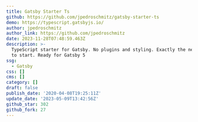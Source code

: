 ```yaml
---
title: Gatsby Starter Ts
github: https://github.com/jpedroschmitz/gatsby-starter-ts
demo: https://typescript.gatsbyjs.io/
author: jpedroschmitz
author_link: https://github.com/jpedroschmitz
date: 2023-11-28T07:48:59.463Z
description: >-
  TypeScript starter for Gatsby. No plugins and styling. Exactly the necessary
  to start. Ready for Gatsby 5
ssg:
  - Gatsby
css: []
cms: []
category: []
draft: false
publish_date: '2020-04-08T19:25:11Z'
update_date: '2023-05-09T13:42:56Z'
github_star: 302
github_fork: 27
---
```

